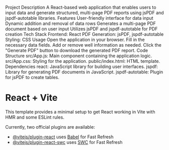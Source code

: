 Project Description
A React-based web application that enables users to input data and generate structured, multi-page PDF reports using jsPDF and jspdf-autotable libraries.
Features
User-friendly interface for data input
Dynamic addition and removal of data rows
Generates a multi-page PDF document based on user input
Utilizes jsPDF and jspdf-autotable for PDF creation
Tech Stack
Frontend: React
PDF Generation: jsPDF, jspdf-autotable
Styling: CSS
Usage
Open the application in your browser.
Fill in the necessary data fields.
Add or remove well information as needed.
Click the "Generate PDF" button to download the generated PDF report.
Code Structure
src/App.js: Main component containing the application logic.
src/App.css: Styling for the application.
public/index.html: HTML template.
Dependencies
react: JavaScript library for building user interfaces.
jspdf: Library for generating PDF documents in JavaScript.
jspdf-autotable: Plugin for jsPDF to create tables.

# React + Vite

This template provides a minimal setup to get React working in Vite with HMR and some ESLint rules.

Currently, two official plugins are available:

- [@vitejs/plugin-react](https://github.com/vitejs/vite-plugin-react/blob/main/packages/plugin-react/README.md) uses [Babel](https://babeljs.io/) for Fast Refresh
- [@vitejs/plugin-react-swc](https://github.com/vitejs/vite-plugin-react-swc) uses [SWC](https://swc.rs/) for Fast Refresh
